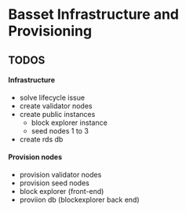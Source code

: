 # Basset Infrastructure and Provisioning

## TODOS

#### Infrastructure

- solve lifecycle issue
- create validator nodes
- create public instances
  - block explorer instance
  - seed nodes 1 to 3
- create rds db

#### Provision nodes

- provision validator nodes
- provision seed nodes
- block explorer (front-end)
- proviion db (blockexplorer back end)
